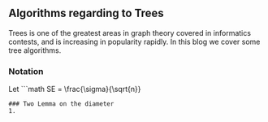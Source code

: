 ## Algorithms regarding to Trees
Trees is one of the greatest areas in graph theory covered in informatics contests, and is increasing in popularity rapidly. In this blog we cover some tree algorithms.
### Notation
Let ```math
SE = \frac{\sigma}{\sqrt{n}}
``` denote a Tree
### Two Lemma on the diameter
1. 
